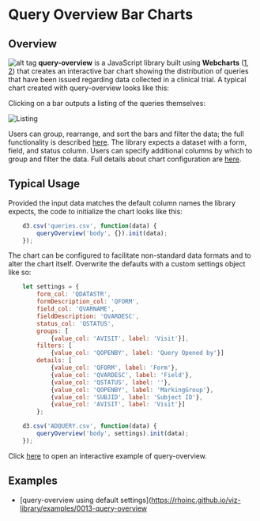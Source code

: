 
# Query Overview Bar Charts

## Overview

![alt tag](https://user-images.githubusercontent.com/31038805/34172985-d388587a-e4c1-11e7-9ca7-0b2d24de0dbc.gif)
**query-overview** is a JavaScript library built using **Webcharts** ([1](https://github.com/RhoInc/Webcharts), [2](https://github.com/RhoInc/webcharts-wrapper-boilerplate)) that creates an interactive bar chart showing the distribution of queries that have been issued regarding data collected in a clinical trial.
A typical chart created with query-overview looks like this:


Clicking on a bar outputs a listing of the queries themselves: 

![Listing](https://github.com/RhoInc/query-overview/wiki/img/listing.PNG)

Users can group, rearrange, and sort the bars and filter the data; the full functionality is described [here](https://github.com/RhoInc/query-overview/wiki/User-Requirements).
The library expects a dataset with a form, field, and status column.
Users can specify additional columns by which to group and filter the data.
Full details about chart configuration are [here](Configuration).

## Typical Usage

Provided the input data matches the default column names the library expects, the code to initialize the chart looks like this: 

```javascript
    d3.csv('queries.csv', function(data) {
        queryOverview('body', {}).init(data);
    });
```

The chart can be configured to facilitate non-standard data formats and to alter the chart itself. Overwrite the defaults with a custom settings object like so:

```javascript
    let settings = {
        form_col: 'QDATASTR',
        formDescription_col: 'QFORM',
        field_col: 'QVARNAME',
        fieldDescription: 'QVARDESC',
        status_col: 'QSTATUS',
        groups: [
            {value_col: 'AVISIT', label: 'Visit'}],
        filters: [
            {value_col: 'QOPENBY', label: 'Query Opened by'}]
        details: [
            {value_col: 'QFORM', label: 'Form'},
            {value_col: 'QVARDESC', label: 'Field'},
            {value_col: 'QSTATUS', label: ''},
            {value_col: 'QOPENBY', label: 'MarkingGroup'},
            {value_col: 'SUBJID', label: 'Subject ID'},
            {value_col: 'AVISIT', label: 'Visit'}]
        };

    d3.csv('ADQUERY.csv', function(data) {
        queryOverview('body', settings).init(data);
    });
```

Click [here](https://rhoinc.github.io/viz-library/examples/0013-query-overview/) to open an interactive example of query-overview.

## Examples

- [query-overview using default settings](https://rhoinc.github.io/viz-library/examples/0013-query-overview

